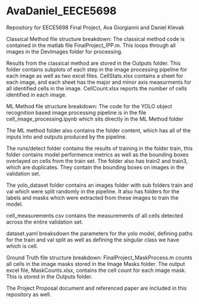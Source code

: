 # AvaDaniel_EECE5698
Repository for EECE5698 Final Project, Ava Giorgianni and Daniel Klevak


Classical Method file structure breakdown:
The classical method code is contained in the matlab file FinalProject_IPP.m. This loops through all images in the DevImages folder for processing. 

Results from the classical method are stored in the Outputs folder. This folder contains subplots of each step in the image processing pipeline for each image as well as two excel files. CellStats.xlsx contains a sheet for each image, and each sheet has the major and minor axis measurments for all identified cells in the image. CellCount.xlsx reports the number of cells identified in each image. 



ML Method file structure breakdown:
The code for the YOLO object recognition based image processing pipeline is in the file cell_image_processing.ipynb which sits directly in the ML Method folder

The ML method folder also contains the folder content, which has all of the inputs into and outputs produced by the pipeline. 

The runs/detect folder contains the results of training in the folder train, this folder contains model performence metrics as well as the bounding boxes overlayed on cells from the train set. The folder also has train2 and train3, which are duplicates. They contain the bounding boxes on images in the validation set. 

The yolo_dataset folder contains an images folder with sub folders train and val which were split randomly in the pipeline. It also has folders for the labels and masks which were extracted from these images to train the model. 

cell_measurements.csv contains the measurements of all cells detected across the entire validation set. 

dataset.yaml breaksdown the parameters for the yolo model, defining paths for the train and val split as well as defining the singular class we have which is cell. 



Ground Truth file structure breakdown:
FinalProject_MaskProcess.m counts all cells in the image masks stored in the Image Masks folder. The output excel file, MaskCounts.xlsx, contains the cell count for each image mask. This is stored in the Outputs folder. 


The Project Proposal document and referenced paper are included in this repository as well. 
